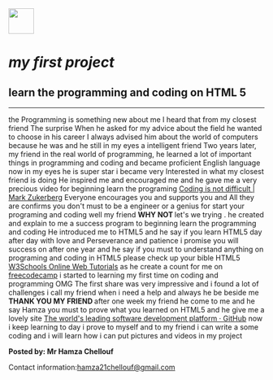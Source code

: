                                                        
                                                 
<mian>
  <head>
    <img src="http://www.lovethispic.com/uploaded_images/136562-Beautiful-Butterfly.jpg" width=50  >
  </head>
  <h1><em> my first project</em></h1>
       <h2>learn the programming and coding on HTML 5</h2>
         
   </main>
 <hr>
    <body>  
                                                                <!--body-->
    <p><en>the Programming is something new about me I heard that from my closest friend The surprise When he asked for my advice about the field he wanted to choose in his career I always advised him about the world of computers because he was and he still in my eyes a intelligent friend 
       Two years later, my friend in the real world of programming, he learned a lot of important things in programming and coding and became proficient English language 
       now in my eyes he is super star i became very Interested in what my closest friend is doing He inspired me and encouraged me and he gave me a very precious video for beginning learn the programing
      <a href="https://www.youtube.com/watch?v=F9GujgK0y2M">Coding is not difficult | Mark Zukerberg</a>
       Everyone encourages you and supports you and All they are confirms you don't must to be a engineer or a genius for start your programing and coding well my friend <strong> WHY NOT </strong> let's we trying .
       he created and explain to me a success program to beginning learn the programming and coding 
  He introduced me to HTML5 and he say if you learn HTML5 day after day with love and Perseverance and patience i promise you will success on after one year and he say if you must to understand anything on programing and coding in HTML5 please check up your bible HTML5
   <a href="https://www.w3schools.com/">W3Schools Online Web Tutorials</a> as he create a count for me on <a href="https://www.freecodecamp.org/">freecodecamp</a>
   i started to learning my first time on coding and programming OMG The first share was very impressive and i found a lot of challenges i call my friend when i need a help and always he be beside me <strong>THANK YOU MY FRIEND </strong>after one week my friend he come to me and he say Hamza you must to prove what you learned on HTML5 and he give me a lovely site <a href="https://github.com/">The world's leading software development platform · GitHub</a> now i keep learning to day i prove to myself and to my friend i can write a some coding and i will learn how i can put pictures  and videos in my project </en></p>
  </body>
                                                                <!--footer-->
    <footer>
      <p><strong>Posted by: Mr Hamza Chellouf </strong></p>
      <p>Contact information:<a href="hamza21chellouf@gmail.com">hamza21chellouf@gmail.com</a>
      </footer>
      
                                                            
  
       

       
                                                              
 

   
